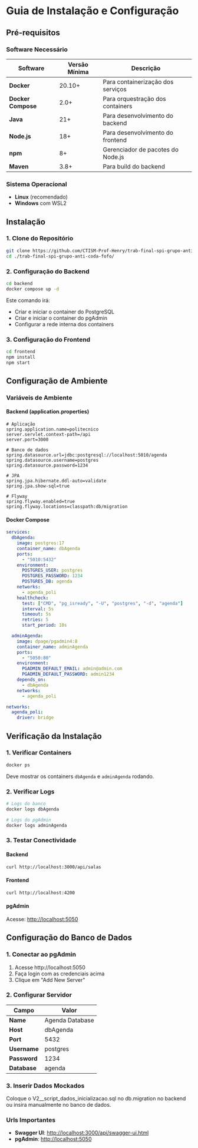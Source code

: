 # Guia de Instalação e Configuração

## Pré-requisitos

### Software Necessário

| Software | Versão Mínima | Descrição |
|----------|---------------|-----------|
| **Docker** | 20.10+ | Para containerização dos serviços |
| **Docker Compose** | 2.0+ | Para orquestração dos containers |
| **Java** | 21+ | Para desenvolvimento do backend |
| **Node.js** | 18+ | Para desenvolvimento do frontend |
| **npm** | 8+ | Gerenciador de pacotes do Node.js |
| **Maven** | 3.8+ | Para build do backend  |

### Sistema Operacional

- **Linux** (recomendado)
- **Windows** com WSL2

## Instalação

### 1. Clone do Repositório

```bash
git clone https://github.com/CTISM-Prof-Henry/trab-final-spi-grupo-anti-coda-fofo.git
cd ./trab-final-spi-grupo-anti-coda-fofo/
```

### 2. Configuração do Backend


```bash
cd backend
docker compose up -d
```

Este comando irá:

- Criar e iniciar o container do PostgreSQL
- Criar e iniciar o container do pgAdmin
- Configurar a rede interna dos containers



### 3. Configuração do Frontend

```bash
cd frontend
npm install
npm start
```

## Configuração de Ambiente

### Variáveis de Ambiente

#### Backend (application.properties)

```properties
# Aplicação
spring.application.name=politecnico
server.servlet.context-path=/api
server.port=3000

# Banco de dados
spring.datasource.url=jdbc:postgresql://localhost:5010/agenda
spring.datasource.username=postgres
spring.datasource.password=1234

# JPA
spring.jpa.hibernate.ddl-auto=validate
spring.jpa.show-sql=true

# Flyway
spring.flyway.enabled=true
spring.flyway.locations=classpath:db/migration
```

#### Docker Compose

```yaml
services:
  dbAgenda:
    image: postgres:17
    container_name: dbAgenda
    ports:
      - "5010:5432"
    environment:
      POSTGRES_USER: postgres
      POSTGRES_PASSWORD: 1234
      POSTGRES_DB: agenda
    networks:
      - agenda_poli
    healthcheck:
      test: ["CMD", "pg_isready", "-U", "postgres", "-d", "agenda"]
      interval: 5s
      timeout: 5s
      retries: 5
      start_period: 10s

  adminAgenda:
    image: dpage/pgadmin4:8
    container_name: adminAgenda
    ports: 
      - "5050:80"
    environment:
      PGADMIN_DEFAULT_EMAIL: admin@admin.com
      PGADMIN_DEFAULT_PASSWORD: admin1234
    depends_on:
      - dbAgenda
    networks:
      - agenda_poli

networks:
  agenda_poli:
    driver: bridge

```

## Verificação da Instalação

### 1. Verificar Containers

```bash
docker ps
```

Deve mostrar os containers `dbAgenda` e `adminAgenda` rodando.

### 2. Verificar Logs

```bash
# Logs do banco
docker logs dbAgenda

# Logs do pgAdmin
docker logs adminAgenda
```

### 3. Testar Conectividade

#### Backend
```bash
curl http://localhost:3000/api/salas
```

#### Frontend
```bash
curl http://localhost:4200
```

#### pgAdmin
Acesse: <a href="http://localhost:5050" target="_BLANK">http://localhost:5050</a>



## Configuração do Banco de Dados

### 1. Conectar ao pgAdmin

1. Acesse http://localhost:5050
2. Faça login com as credenciais acima
3. Clique em "Add New Server"

### 2. Configurar Servidor

| Campo | Valor |
|-------|-------|
| **Name** | Agenda Database |
| **Host** | dbAgenda |
| **Port** | 5432 |
| **Username** | postgres |
| **Password** | 1234 |
| **Database** | agenda |

### 3. Inserir Dados Mockados

  Coloque o V2__script_dados_inicializacao.sql no db.migration no backend ou insira manualmente no banco de dados.


### Urls Importantes

- **Swagger UI**: <a href="http://localhost:3000/api/swagger-ui.html" target="_BLANK">http://localhost:3000/api/swagger-ui.html</a>
- **pgAdmin**: <a href="http://localhost:5050" target="_BLANK">http://localhost:5050</a>